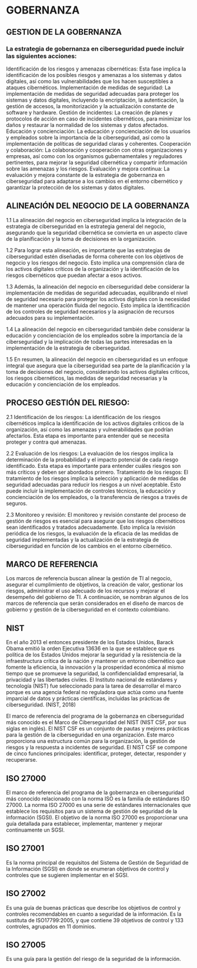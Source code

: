 # GOBERNANZA
## GESTION DE LA GOBERNANZA
### La estrategia de gobernanza en ciberseguridad puede incluir las siguientes acciones:
Identificación de los riesgos y amenazas cibernéticas: Esta fase implica la identificación de los posibles riesgos y amenazas a los sistemas y datos digitales, así como las vulnerabilidades que los hacen susceptibles a ataques cibernéticos. Implementación de medidas de seguridad: La implementación de medidas de seguridad adecuadas para proteger los sistemas y datos digitales, incluyendo la encriptación, la autenticación, la gestión de accesos, la monitorización y la actualización constante de software y hardware. Gestión de incidentes: La creación de planes y protocolos de acción en caso de incidentes cibernéticos, para minimizar los daños y restaurar la normalidad de los sistemas y datos afectados. Educación y concienciación: La educación y concienciación de los usuarios y empleados sobre la importancia de la ciberseguridad, así como la implementación de políticas de seguridad claras y coherentes. Cooperación y colaboración: La colaboración y cooperación con otras organizaciones y empresas, así como con los organismos gubernamentales y reguladores pertinentes, para mejorar la seguridad cibernética y compartir información sobre las amenazas y los riesgos. Evaluación y mejora continua: La evaluación y mejora constante de la estrategia de gobernanza en ciberseguridad para adaptarse a los cambios en el entorno cibernético y garantizar la protección de los sistemas y datos digitales.
## ALINEACIÓN DEL NEGOCIO DE LA GOBERNANZA
1.1 La alineación del negocio en ciberseguridad implica la integración de la estrategia de ciberseguridad en la estrategia general del negocio, asegurando que la seguridad cibernética se convierta en un aspecto clave de la planificación y la toma de decisiones en la organización.

1.2 Para lograr esta alineación, es importante que las estrategias de ciberseguridad estén diseñadas de forma coherente con los objetivos de negocio y los riesgos del negocio. Esto implica una comprensión clara de los activos digitales críticos de la organización y la identificación de los riesgos cibernéticos que puedan afectar a esos activos.

1.3 Además, la alineación del negocio en ciberseguridad debe considerar la implementación de medidas de seguridad adecuadas, equilibrando el nivel de seguridad necesario para proteger los activos digitales con la necesidad de mantener una operación fluida del negocio. Esto implica la identificación de los controles de seguridad necesarios y la asignación de recursos adecuados para su implementación.

1.4 La alineación del negocio en ciberseguridad también debe considerar la educación y concienciación de los empleados sobre la importancia de la ciberseguridad y la implicación de todas las partes interesadas en la implementación de la estrategia de ciberseguridad.

1.5 En resumen, la alineación del negocio en ciberseguridad es un enfoque integral que asegura que la ciberseguridad sea parte de la planificación y la toma de decisiones del negocio, considerando los activos digitales críticos, los riesgos cibernéticos, las medidas de seguridad necesarias y la educación y concienciación de los empleados.

## PROCESO GESTIÓN DEL RIESGO:

2.1 Identificación de los riesgos: La identificación de los riesgos cibernéticos implica la identificación de los activos digitales críticos de la organización, así como las amenazas y vulnerabilidades que podrían afectarlos. Esta etapa es importante para entender qué se necesita proteger y contra qué amenazas.

2.2 Evaluación de los riesgos: La evaluación de los riesgos implica la determinación de la probabilidad y el impacto potencial de cada riesgo identificado. Esta etapa es importante para entender cuáles riesgos son más críticos y deben ser abordados primero.
Tratamiento de los riesgos: El tratamiento de los riesgos implica la selección y aplicación de medidas de seguridad adecuadas para reducir los riesgos a un nivel aceptable. Esto puede incluir la implementación de controles técnicos, la educación y concienciación de los empleados, o la transferencia de riesgos a través de seguros.

2.3 Monitoreo y revisión: El monitoreo y revisión constante del proceso de gestión de riesgos es esencial para asegurar que los riesgos cibernéticos sean identificados y tratados adecuadamente. Esto implica la revisión periódica de los riesgos, la evaluación de la eficacia de las medidas de seguridad implementadas y la actualización de la estrategia de ciberseguridad en función de los cambios en el entorno cibernético.

## MARCO DE REFERENCIA

Los marcos de referencia buscan alinear la gestión de TI al negocio, asegurar el cumplimiento de objetivos, la creación de valor, gestionar los riesgos, administrar el uso adecuado de los recursos y mejorar el desempeño del gobierno de TI. A continuación, se nombran algunos de los marcos de referencia que serán considerados en el diseño de marcos de gobierno y gestión de la ciberseguridad en el contexto colombiano.

## NIST
En el año 2013 el entonces presidente de los Estados Unidos, Barack Obama emitió la orden Ejecutiva 13636 en la que se establece que es política de los Estados Unidos mejorar la seguridad y la resistencia de la infraestructura crítica de la nación y mantener un entorno cibernético que fomente la eficiencia, la innovación y la prosperidad económica al mismo tiempo que se promueve la seguridad, la confidencialidad empresarial, la privacidad y las libertades civiles. El Instituto nacional de estándares y tecnología (NIST) fue seleccionado para la tarea de desarrollar el marco porque es una agencia federal no reguladora que actúa como una fuente imparcial de datos y prácticas científicas, incluidas las prácticas de ciberseguridad. (NIST, 2018)

El marco de referencia del programa de la gobernanza en ciberseguridad más conocido es el Marco de Ciberseguridad del NIST (NIST CSF, por sus siglas en inglés). El NIST CSF es un conjunto de pautas y mejores prácticas para la gestión de la ciberseguridad en una organización. Este marco proporciona una estructura común para la organización, la gestión de riesgos y la respuesta a incidentes de seguridad. El NIST CSF se compone de cinco funciones principales: identificar, proteger, detectar, responder y recuperarse.

## ISO 27000
El marco de referencia del programa de la gobernanza en ciberseguridad más conocido relacionado con la norma ISO es la familia de estándares ISO 27000. La norma ISO 27000 es una serie de estándares internacionales que establece los requisitos para un sistema de gestión de seguridad de la información (SGSI). El objetivo de la norma ISO 27000 es proporcionar una guía detallada para establecer, implementar, mantener y mejorar continuamente un SGSI.

## ISO 27001
Es la norma principal de requisitos del Sistema de Gestión de Seguridad de la Información (SGSI) en donde se enumeran objetivos de control y controles que se sugieren implementar en el SGSI. 

## ISO 27002
Es una guía de buenas prácticas que describe los objetivos de control y controles recomendables en cuanto a seguridad de la información. Es la sustituta de ISO17799:2005, y que contiene 39 objetivos de control y 133 controles, agrupados en 11 dominios.

## ISO 27005
Es una guía para la gestión del riesgo de la seguridad de la información.
